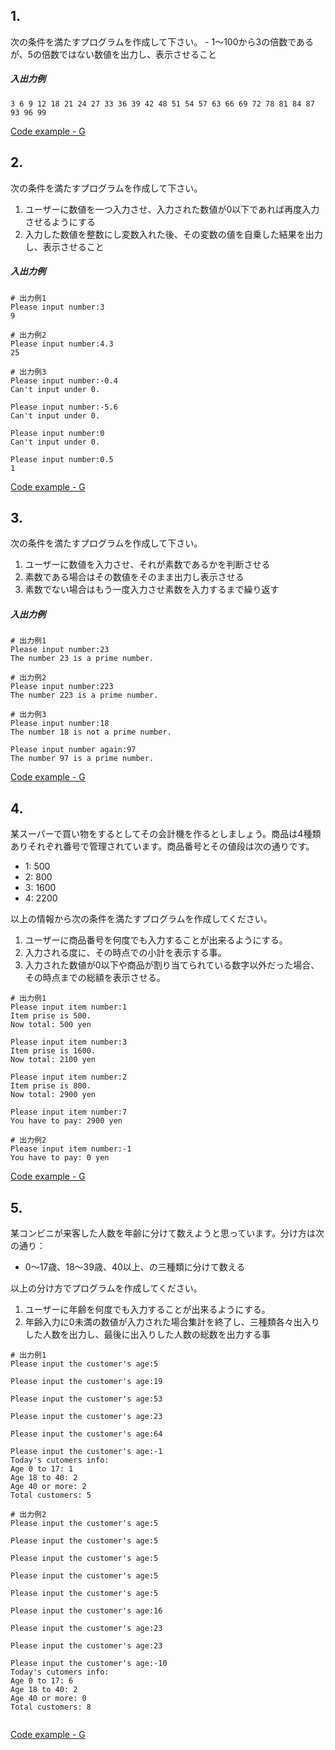## 1. 
次の条件を満たすプログラムを作成して下さい。
    - 1～100から3の倍数であるが、5の倍数ではない数値を出力し、表示させること

##### 入出力例
```
3 6 9 12 18 21 24 27 33 36 39 42 48 51 54 57 63 66 69 72 78 81 84 87 93 96 99 
```

[Code example - G](https://github.com/eclairsameal/Level-3_Python/blob/main/Homework9/George/Homework9_1.py)

## 2. 
次の条件を満たすプログラムを作成して下さい。
1. ユーザーに数値を一つ入力させ、入力された数値が0以下であれば再度入力させるようにする
2. 入力した数値を整数にし変数入れた後、その変数の値を自乗した結果を出力し、表示させること

##### 入出力例
```
# 出力例1
Please input number:3
9

# 出力例2
Please input number:4.3
25

# 出力例3
Please input number:-0.4
Can't input under 0.

Please input number:-5.6
Can't input under 0.

Please input number:0
Can't input under 0.

Please input number:0.5
1

```
[Code example - G](https://github.com/eclairsameal/Level-3_Python/blob/main/Homework9/George/Homework9_2.py)

## 3. 
次の条件を満たすプログラムを作成して下さい。
1. ユーザーに数値を入力させ、それが素数であるかを判断させる
2. 素数である場合はその数値をそのまま出力し表示させる
3. 素数でない場合はもう一度入力させ素数を入力するまで繰り返す

##### 入出力例
```
# 出力例1
Please input number:23
The number 23 is a prime number.

# 出力例2
Please input number:223
The number 223 is a prime number.

# 出力例3
Please input number:18
The number 18 is not a prime number.

Please input number again:97
The number 97 is a prime number.

```

[Code example - G](https://github.com/eclairsameal/Level-3_Python/blob/main/Homework9/George/Homework9_3.py)

## 4. 
某スーパーで買い物をするとしてその会計機を作るとしましょう。商品は4種類ありそれぞれ番号で管理されています。商品番号とその値段は次の通りです。
- 1: 500
- 2: 800
- 3: 1600
- 4: 2200

以上の情報から次の条件を満たすプログラムを作成してください。
1. ユーザーに商品番号を何度でも入力することが出来るようにする。
2. 入力される度に、その時点での小計を表示する事。
3. 入力された数値が0以下や商品が割り当てられている数字以外だった場合、その時点までの総額を表示させる。

```
# 出力例1
Please input item number:1
Item prise is 500.
Now total: 500 yen

Please input item number:3
Item prise is 1600.
Now total: 2100 yen

Please input item number:2
Item prise is 800.
Now total: 2900 yen

Please input item number:7
You have to pay: 2900 yen

# 出力例2
Please input item number:-1
You have to pay: 0 yen

```

[Code example - G](https://github.com/eclairsameal/Level-3_Python/blob/main/Homework9/George/Homework9_4.py)

## 5. 
某コンビニが来客した人数を年齢に分けて数えようと思っています。分け方は次の通り：
- 0～17歳、18～39歳、40以上、の三種類に分けて数える

以上の分け方でプログラムを作成してください。
1. ユーザーに年齢を何度でも入力することが出来るようにする。
2. 年齢入力に0未満の数値が入力された場合集計を終了し、三種類各々出入りした人数を出力し、最後に出入りした人数の総数を出力する事

```
# 出力例1
Please input the customer's age:5

Please input the customer's age:19

Please input the customer's age:53

Please input the customer's age:23

Please input the customer's age:64

Please input the customer's age:-1
Today's cutomers info:
Age 0 to 17: 1
Age 18 to 40: 2
Age 40 or more: 2
Total customers: 5

# 出力例2
Please input the customer's age:5

Please input the customer's age:5

Please input the customer's age:5

Please input the customer's age:5

Please input the customer's age:5

Please input the customer's age:16

Please input the customer's age:23

Please input the customer's age:23

Please input the customer's age:-10
Today's cutomers info:
Age 0 to 17: 6
Age 18 to 40: 2
Age 40 or more: 0
Total customers: 8


```

[Code example - G](https://github.com/eclairsameal/Level-3_Python/blob/main/Homework9/George/Homework9_5.py)
